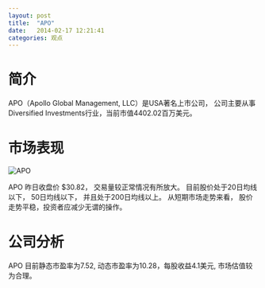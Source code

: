 ```yaml
---
layout: post
title:  "APO"
date:   2014-02-17 12:21:41
categories: 观点
---
```


# 简介
APO（Apollo Global Management, LLC）是USA著名上市公司，
公司主要从事Diversified Investments行业，当前市值4402.02百万美元。

# 市场表现

![APO](http://finviz.com/chart.ashx?t=APO&ty=c&ta=1&p=d&s=l)

APO 昨日收盘价 $30.82，
交易量较正常情况有所放大。
目前股价处于20日均线以下，
50日均线以下，
并且处于200日均线以上。
从短期市场走势来看，
股价走势平稳，投资者应减少无谓的操作。

# 公司分析
APO 目前静态市盈率为7.52, 动态市盈率为10.28，每股收益4.1美元,
市场估值较为合理。
